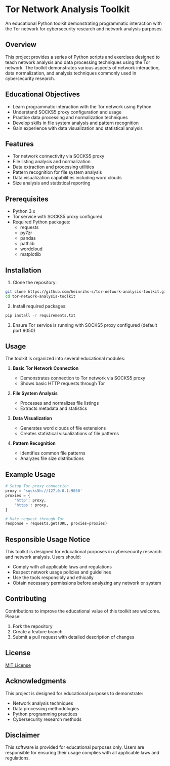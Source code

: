 # Tor Network Analysis Toolkit

An educational Python toolkit demonstrating programmatic interaction with the Tor network for cybersecurity research and network analysis purposes.

## Overview

This project provides a series of Python scripts and exercises designed to teach network analysis and data processing techniques using the Tor network. The toolkit demonstrates various aspects of network interaction, data normalization, and analysis techniques commonly used in cybersecurity research.

## Educational Objectives

- Learn programmatic interaction with the Tor network using Python
- Understand SOCKS5 proxy configuration and usage
- Practice data processing and normalization techniques
- Develop skills in file system analysis and pattern recognition
- Gain experience with data visualization and statistical analysis

## Features

- Tor network connectivity via SOCKS5 proxy
- File listing analysis and normalization
- Data extraction and processing utilities
- Pattern recognition for file system analysis
- Data visualization capabilities including word clouds
- Size analysis and statistical reporting

## Prerequisites

- Python 3.x
- Tor service with SOCKS5 proxy configured
- Required Python packages:
  - requests
  - py7zr
  - pandas
  - pathlib
  - wordcloud
  - matplotlib

## Installation

1. Clone the repository:
```bash
git clone https://github.com/heinrihs-s/tor-network-analysis-toolkit.git
cd tor-network-analysis-toolkit
```

2. Install required packages:
```bash
pip install -r requirements.txt
```

3. Ensure Tor service is running with SOCKS5 proxy configured (default port 9050)

## Usage

The toolkit is organized into several educational modules:

1. **Basic Tor Network Connection**
   - Demonstrates connection to Tor network via SOCKS5 proxy
   - Shows basic HTTP requests through Tor

2. **File System Analysis**
   - Processes and normalizes file listings
   - Extracts metadata and statistics

3. **Data Visualization**
   - Generates word clouds of file extensions
   - Creates statistical visualizations of file patterns

4. **Pattern Recognition**
   - Identifies common file patterns
   - Analyzes file size distributions

## Example Usage

```python
# Setup Tor proxy connection
proxy = 'socks5h://127.0.0.1:9050'
proxies = {
    'http': proxy,
    'https': proxy,
}

# Make request through Tor
response = requests.get(URL, proxies=proxies)
```

## Responsible Usage Notice

This toolkit is designed for educational purposes in cybersecurity research and network analysis. Users should:

- Comply with all applicable laws and regulations
- Respect network usage policies and guidelines
- Use the tools responsibly and ethically
- Obtain necessary permissions before analyzing any network or system

## Contributing

Contributions to improve the educational value of this toolkit are welcome. Please:

1. Fork the repository
2. Create a feature branch
3. Submit a pull request with detailed description of changes

## License

[MIT License](LICENSE)

## Acknowledgments

This project is designed for educational purposes to demonstrate:
- Network analysis techniques
- Data processing methodologies
- Python programming practices
- Cybersecurity research methods

## Disclaimer

This software is provided for educational purposes only. Users are responsible for ensuring their usage complies with all applicable laws and regulations.
